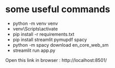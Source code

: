 # some useful commands

- python -m venv venv
- venv\Scripts\activate
- pip install -r requirements.txt
- pip install streamlit pymupdf spacy
- python -m spacy download en_core_web_sm
- streamlit run app.py

Open this link in browser : http://localhost:8501/
